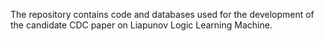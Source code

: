 The repository contains code and databases used for the development of the candidate CDC paper on Liapunov Logic Learning Machine.
